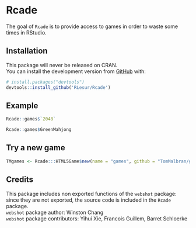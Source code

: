 # Rcade

The goal of `Rcade` is to provide access to games in order to waste some times in RStudio.

## Installation

This package will never be released on CRAN.  
You can install the development version from [GitHub](https://github.com/) with:

``` r
# install.packages("devtools")
devtools::install_github('RLesur/Rcade')
```

## Example

``` r
Rcade::games$`2048`
```

``` r
Rcade::games$GreenMahjong
```

## Try a new game 

``` r
TMgames <- Rcade:::HTML5Game$new(name = "games", github = "TomMalbran/games", branch = "gh-pages", use_servr = FALSE, path = "index.html")
```

## Credits

This package includes non exported functions of the `webshot` package: since they are not exported, the source code is included in the `Rcade` package.  
`webshot` package author: Winston Chang  
`webshot` package contributors: Yihui Xie, Francois Guillem, Barret Schloerke

